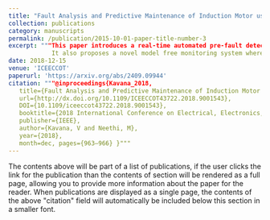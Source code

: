 ```yaml
---
title: "Fault Analysis and Predictive Maintenance of Induction Motor using Machine Learning"
collection: publications
category: manuscripts
permalink: /publication/2015-10-01-paper-title-number-3
excerpt: """This paper introduces a real-time automated pre-fault detection and classification of 6 types of induction motor faults using Deep Neaural Networks.
            It also proposes a novel model free monitoring system wherein the motor itself acts like a sensor."""
date: 2018-12-15
venue: 'ICEECCOT'
paperurl: 'https://arxiv.org/abs/2409.09944'
citation: """@inproceedings{Kavana_2018,
   title={Fault Analysis and Predictive Maintenance of Induction Motor Using Machine Learning},
   url={http://dx.doi.org/10.1109/ICEECCOT43722.2018.9001543},
   DOI={10.1109/iceeccot43722.2018.9001543},
   booktitle={2018 International Conference on Electrical, Electronics, Communication, Computer, and Optimization Techniques (ICEECCOT)},
   publisher={IEEE},
   author={Kavana, V and Neethi, M},
   year={2018},
   month=dec, pages={963–966} }"""
---
```


The contents above will be part of a list of publications, if the user clicks the link for the publication than the contents of section will be rendered as a full page, allowing you to provide more information about the paper for the reader. When publications are displayed as a single page, the contents of the above "citation" field will automatically be included below this section in a smaller font.
